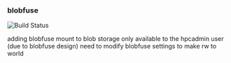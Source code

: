 ### blobfuse

![Build Status](https://azurecat.visualstudio.com/hpccat/_apis/build/status/azhpc/examples/blobfuse?branchName=master)

adding blobfuse mount to blob storage
only available to the hpcadmin user (due to blobfuse design)
need to modify blobfuse settings to make rw to world
 
